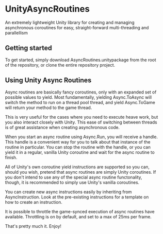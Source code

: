 # UnityAsyncRoutines
An extremely lightweight Unity library for creating and managing asynchronous coroutines for easy, straight-forward multi-threading and parallellism

## Getting started

To get started, simply download AsyncRoutines.unitypackage from the root of the repository,
or clone the entire repository project. 

## Using Unity Async Routines

Async routines are basically fancy coroutines, only with an expanded set of
possible values to yield. Most fundamentally, yielding Async.ToAsync will
switch the method to run on a thread pool thread, and yield Async.ToGame will
return your method to the game thread.

This is very useful for the cases where you need to execute heave work, but
you also interact closely with Unity. This ease of switching between threads
is of great assistance when creating asynchronous code.

When you start an async routine using Async.Run, you will receive a handle.
This handle is a convenient way for you to talk about that instance of the
routine in particular. You can stop the routine with the handle, or you can
yield it in a regular, vanilla Unity coroutine and wait for the async routine
to finish.

All of Unity's own coroutine yield instructions are supported so you can, should
you wish, pretend that async routines are simply Unity coroutines. If you don't
intend to use any of the special async routine functonality, though, it is
recommended to simply use Unity's vanilla coroutines.

You can create new async instructions easily by inheriting from AsyncInstruction.
Look at the pre-existing instructions for a template on how to create an instruction.

It is possible to throttle the game-synced execution of async routines have available.
Throttling is on by default, and set to a max of 25ms per frame.

That's pretty much it. Enjoy!